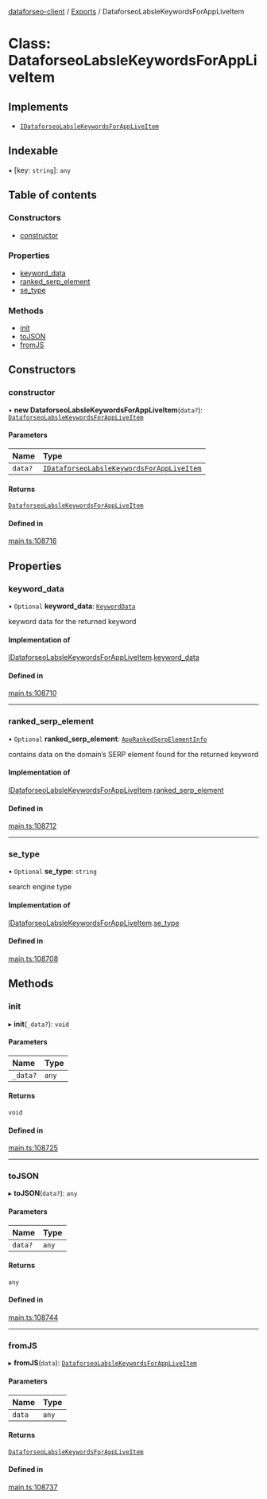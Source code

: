[dataforseo-client](../README.md) / [Exports](../modules.md) / DataforseoLabsleKeywordsForAppLiveItem

# Class: DataforseoLabsleKeywordsForAppLiveItem

## Implements

- [`IDataforseoLabsleKeywordsForAppLiveItem`](../interfaces/IDataforseoLabsleKeywordsForAppLiveItem.md)

## Indexable

▪ [key: `string`]: `any`

## Table of contents

### Constructors

- [constructor](DataforseoLabsleKeywordsForAppLiveItem.md#constructor)

### Properties

- [keyword\_data](DataforseoLabsleKeywordsForAppLiveItem.md#keyword_data)
- [ranked\_serp\_element](DataforseoLabsleKeywordsForAppLiveItem.md#ranked_serp_element)
- [se\_type](DataforseoLabsleKeywordsForAppLiveItem.md#se_type)

### Methods

- [init](DataforseoLabsleKeywordsForAppLiveItem.md#init)
- [toJSON](DataforseoLabsleKeywordsForAppLiveItem.md#tojson)
- [fromJS](DataforseoLabsleKeywordsForAppLiveItem.md#fromjs)

## Constructors

### constructor

• **new DataforseoLabsleKeywordsForAppLiveItem**(`data?`): [`DataforseoLabsleKeywordsForAppLiveItem`](DataforseoLabsleKeywordsForAppLiveItem.md)

#### Parameters

| Name | Type |
| :------ | :------ |
| `data?` | [`IDataforseoLabsleKeywordsForAppLiveItem`](../interfaces/IDataforseoLabsleKeywordsForAppLiveItem.md) |

#### Returns

[`DataforseoLabsleKeywordsForAppLiveItem`](DataforseoLabsleKeywordsForAppLiveItem.md)

#### Defined in

[main.ts:108716](https://github.com/dataforseo/TypeScriptClient/blob/7ca1aa4/main.ts#L108716)

## Properties

### keyword\_data

• `Optional` **keyword\_data**: [`KeywordData`](KeywordData.md)

keyword data for the returned keyword

#### Implementation of

[IDataforseoLabsleKeywordsForAppLiveItem](../interfaces/IDataforseoLabsleKeywordsForAppLiveItem.md).[keyword_data](../interfaces/IDataforseoLabsleKeywordsForAppLiveItem.md#keyword_data)

#### Defined in

[main.ts:108710](https://github.com/dataforseo/TypeScriptClient/blob/7ca1aa4/main.ts#L108710)

___

### ranked\_serp\_element

• `Optional` **ranked\_serp\_element**: [`AppRankedSerpElementInfo`](AppRankedSerpElementInfo.md)

contains data on the domain’s SERP element found for the returned keyword

#### Implementation of

[IDataforseoLabsleKeywordsForAppLiveItem](../interfaces/IDataforseoLabsleKeywordsForAppLiveItem.md).[ranked_serp_element](../interfaces/IDataforseoLabsleKeywordsForAppLiveItem.md#ranked_serp_element)

#### Defined in

[main.ts:108712](https://github.com/dataforseo/TypeScriptClient/blob/7ca1aa4/main.ts#L108712)

___

### se\_type

• `Optional` **se\_type**: `string`

search engine type

#### Implementation of

[IDataforseoLabsleKeywordsForAppLiveItem](../interfaces/IDataforseoLabsleKeywordsForAppLiveItem.md).[se_type](../interfaces/IDataforseoLabsleKeywordsForAppLiveItem.md#se_type)

#### Defined in

[main.ts:108708](https://github.com/dataforseo/TypeScriptClient/blob/7ca1aa4/main.ts#L108708)

## Methods

### init

▸ **init**(`_data?`): `void`

#### Parameters

| Name | Type |
| :------ | :------ |
| `_data?` | `any` |

#### Returns

`void`

#### Defined in

[main.ts:108725](https://github.com/dataforseo/TypeScriptClient/blob/7ca1aa4/main.ts#L108725)

___

### toJSON

▸ **toJSON**(`data?`): `any`

#### Parameters

| Name | Type |
| :------ | :------ |
| `data?` | `any` |

#### Returns

`any`

#### Defined in

[main.ts:108744](https://github.com/dataforseo/TypeScriptClient/blob/7ca1aa4/main.ts#L108744)

___

### fromJS

▸ **fromJS**(`data`): [`DataforseoLabsleKeywordsForAppLiveItem`](DataforseoLabsleKeywordsForAppLiveItem.md)

#### Parameters

| Name | Type |
| :------ | :------ |
| `data` | `any` |

#### Returns

[`DataforseoLabsleKeywordsForAppLiveItem`](DataforseoLabsleKeywordsForAppLiveItem.md)

#### Defined in

[main.ts:108737](https://github.com/dataforseo/TypeScriptClient/blob/7ca1aa4/main.ts#L108737)
